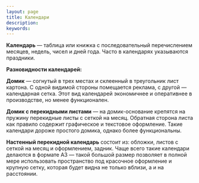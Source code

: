 ```yaml
---
layout: page
title: Календари
description:
keywords:
---
```




**Календарь** — таблица или книжка с последовательный перечислением месяцев, недель, чисел и дней года. Часто в календарях указываются праздники.


**Разновидности календарей:**

**Домик** — согнутый в трех местах и склеенный в треугольник лист картона. С одной видимой стороны помещается реклама, с другой — календарная сетка. Этот вид календарей экономичнее и оперативнее в производстве, но менее функционален.

**Домик с перекидными листами** — на домик-основание крепятся на пружину перекидные листы с сеткой на месяц. Обратная сторона листа как правило содержит графическое и текстовое оформление. Такие календари дороже простого домика, однако более функциональны.


**Настенный перекидной календарь** состоит из: обложки, листов с сеткой на месяц и оформлением, задник. Чаще всего такие календари делаются в формате А3 — такой большой размер позволяет в полной мере использовать пространство под красочное оформление и крупную сетку, которая будет видна не только вблизи, а и на расстоянии.
